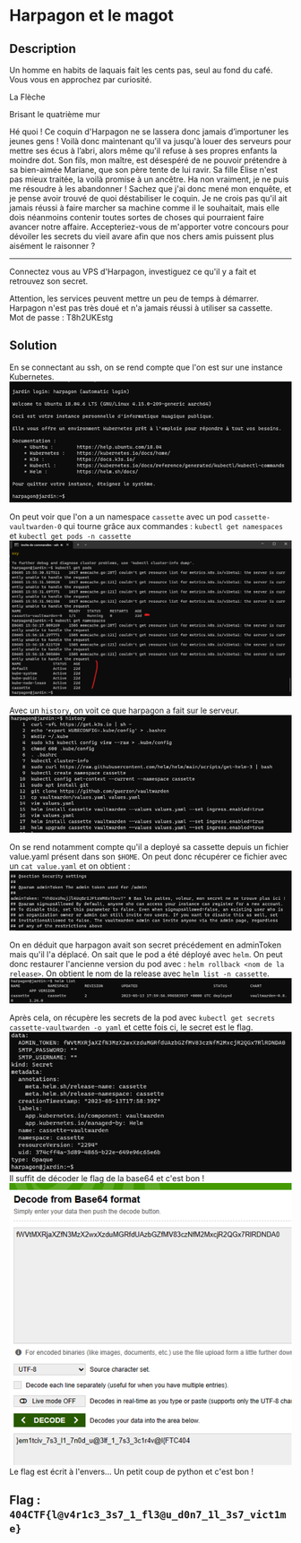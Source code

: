 # Harpagon et le magot

## Description

Un homme en habits de laquais fait les cents pas, seul au fond du café. Vous vous en approchez par curiosité.

La Flèche

Brisant le quatrième mur

Hé quoi ! Ce coquin d'Harpagon ne se lassera donc jamais d’importuner les jeunes gens ! Voilà donc maintenant qu'il va jusqu'à louer des serveurs pour mettre ses écus à l’abri, alors même qu'il refuse à ses propres enfants la moindre dot. Son fils, mon maître, est désespéré de ne pouvoir prétendre à sa bien-aimée Mariane, que son père tente de lui ravir. Sa fille Élise n'est pas mieux traitée, la voilà promise à un ancêtre. Ha non vraiment, je ne puis me résoudre à les abandonner ! Sachez que j'ai donc mené mon enquête, et je pense avoir trouvé de quoi déstabiliser le coquin. Je ne crois pas qu'il ait jamais réussi à faire marcher sa machine comme il le souhaitait, mais elle dois néanmoins contenir toutes sortes de choses qui pourraient faire avancer notre affaire. Accepteriez-vous de m'apporter votre concours pour dévoiler les secrets du vieil avare afin que nos chers amis puissent plus aisément le raisonner ?

---

Connectez vous au VPS d'Harpagon, investiguez ce qu'il y a fait et retrouvez son secret.

Attention, les services peuvent mettre un peu de temps à démarrer.  
Harpagon n'est pas très doué et n'a jamais réussi à utiliser sa cassette.  
Mot de passe : T8h2UKEstg

## Solution

En se connectant au ssh, on se rend compte que l'on est sur une instance Kubernetes.  
![kubernetes](./kubernetes.png)

On peut voir que l'on a un namespace `cassette` avec un pod `cassette-vaultwarden-0` qui tourne grâce aux commandes : `kubectl get namespaces` et `kubectl get pods -n cassette`  
![kube_list](./kube_list.png)

Avec un `history`, on voit ce que harpagon a fait sur le serveur.  
![history](./history.png)

On se rend notamment compte qu'il a deployé sa cassette depuis un fichier value.yaml présent dans son `$HOME`. On peut donc récupérer ce fichier avec un `cat value.yaml` et on obtient :  
![secrets_new](./secrets_new.png)

On en déduit que harpagon avait son secret précédement en adminToken mais qu'il l'a déplacé. On sait que le pod a été déployé avec `helm`. On peut donc restaurer l'ancienne version du pod avec : `helm rollback <nom de la release>`. On obtient le nom de la release avec `helm list -n cassette`.  
![release_name](./release_name.png)

Après cela, on récupère les secrets de la pod avec `kubectl get secrets cassette-vaultwarden -o yaml` et cette fois ci, le secret est le flag.  
![flag](./flag.png)  
Il suffit de décoder le flag de la base64 et c'est bon !  
![flag_decoded](./flag_decoded.png)  
Le flag est écrit à l'envers... Un petit coup de python et c'est bon !

## Flag : `404CTF{l@v4r1c3_3s7_1_fl3@u_d0n7_1l_3s7_vict1me}`
